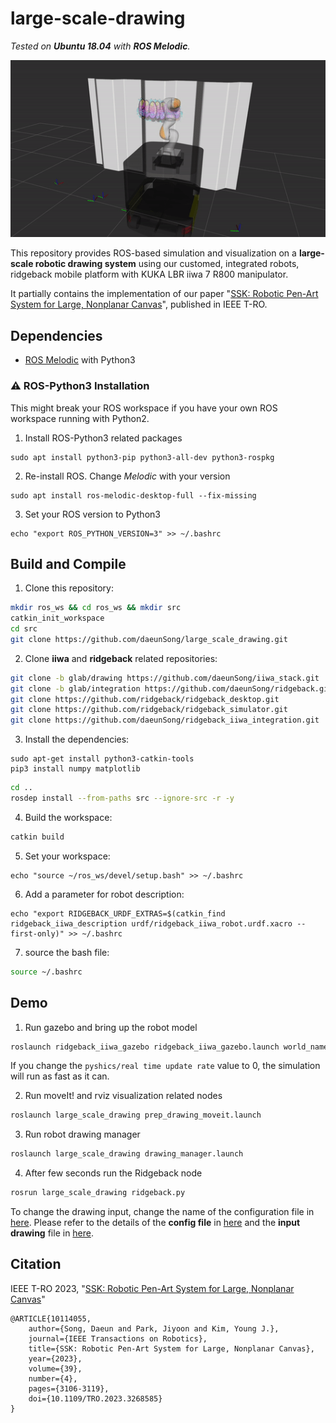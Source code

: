 # large-scale-drawing

*Tested on **Ubuntu 18.04** with **ROS Melodic**.*

<img src="./doc/img/demo.gif" width="600">

This repository provides ROS-based simulation and visualization on a **large-scale robotic drawing system** using our customed, integrated robots, ridgeback mobile platform with KUKA LBR iiwa 7 R800 manipulator.

It partially contains the implementation of our paper "[SSK: Robotic Pen-Art System for Large, Nonplanar Canvas](http://graphics.ewha.ac.kr/ssk/)", published in IEEE T-RO. 

## Dependencies

- [ROS Melodic](http://wiki.ros.org/melodic/Installation/Ubuntu) with Python3

### ⚠️ ROS-Python3 Installation

This might break your ROS workspace if you have your own ROS workspace running with Python2.

1. Install ROS-Python3 related packages

```shell
sudo apt install python3-pip python3-all-dev python3-rospkg
```

2. Re-install ROS. Change *Melodic* with your version

```shell
sudo apt install ros-melodic-desktop-full --fix-missing 
```

3. Set your ROS version to Python3
```shell
echo "export ROS_PYTHON_VERSION=3" >> ~/.bashrc
```

## Build and Compile

1. Clone this repository:
```sh
mkdir ros_ws && cd ros_ws && mkdir src
catkin_init_workspace
cd src
git clone https://github.com/daeunSong/large_scale_drawing.git
```

2. Clone **iiwa** and **ridgeback** related repositories:
```sh
git clone -b glab/drawing https://github.com/daeunSong/iiwa_stack.git
git clone -b glab/integration https://github.com/daeunSong/ridgeback.git
git clone https://github.com/ridgeback/ridgeback_desktop.git
git clone https://github.com/ridgeback/ridgeback_simulator.git
git clone https://github.com/daeunSong/ridgeback_iiwa_integration.git
```

3. Install the dependencies:
```shell
sudo apt-get install python3-catkin-tools
pip3 install numpy matplotlib
```
```sh
cd ..
rosdep install --from-paths src --ignore-src -r -y
```

4. Build the workspace:
```sh
catkin build
```

5. Set your workspace:
```shell
echo "source ~/ros_ws/devel/setup.bash" >> ~/.bashrc
```

6. Add a parameter for robot description:
```shell
echo "export RIDGEBACK_URDF_EXTRAS=$(catkin_find ridgeback_iiwa_description urdf/ridgeback_iiwa_robot.urdf.xacro --first-only)" >> ~/.bashrc
```

7. source the bash file:

```sh
source ~/.bashrc
```

## Demo

1. Run gazebo and bring up the robot model
```sh
roslaunch ridgeback_iiwa_gazebo ridgeback_iiwa_gazebo.launch world_name:=empty
```
If you change the `pyshics/real time update rate` value to 0, the simulation will run as fast as it can.


2. Run moveIt! and rviz visualization related nodes
```sh
roslaunch large_scale_drawing prep_drawing_moveit.launch
```

3. Run robot drawing manager
```sh
roslaunch large_scale_drawing drawing_manager.launch
```

4. After few seconds run the Ridgeback node
```sh
rosrun large_scale_drawing ridgeback.py
```

To change the drawing input, change the name of the configuration file in [here](https://github.com/daeunSong/large_scale_drawing/blob/31b85f34acbd624ab041da2da8223dcf6439c6a2/iiwa/launch/prep_drawing_moveit.launch#L8). Please refer to the details of the **config file** in [here](https://github.com/daeunSong/large_scale_drawing/tree/debug/data/config) and the **input drawing** file in [here](https://github.com/daeunSong/large_scale_drawing/tree/debug/data/input).

## Citation
IEEE T-RO 2023, "[SSK: Robotic Pen-Art System for Large, Nonplanar Canvas](http://graphics.ewha.ac.kr/ssk/)"
```
@ARTICLE{10114055,
    author={Song, Daeun and Park, Jiyoon and Kim, Young J.},
    journal={IEEE Transactions on Robotics}, 
    title={SSK: Robotic Pen-Art System for Large, Nonplanar Canvas}, 
    year={2023},
    volume={39},
    number={4},
    pages={3106-3119},
    doi={10.1109/TRO.2023.3268585}
}
```
